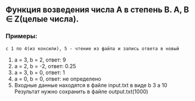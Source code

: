 ## Функция возведения числа А в степень B. A, B ∈ Z(целые числа).

### Примеры:
    c 1 по 4(из консили), 5 - чтение из файла и запись ответа в новый
1) а = 3, b = 2, ответ: 9
2) а = 2, b = -2, ответ: 0.25
3) а = 3, b = 0, ответ: 1
4) а = 0, b = 0, ответ: не определено
5) Входные данные находятся в файле input.txt в виде
   b 3
   a 10
   Результат нужно сохранить в файле output.txt(1000)